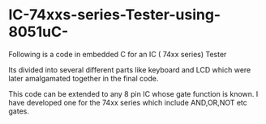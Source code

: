 # IC-74xxs-series-Tester-using-8051uC-
Following is a code in embedded C for an IC ( 74xx series) Tester 

Its divided into several different parts like keyboard and LCD which were later amalgamated together in the final code.

This code can be extended to any 8 pin IC whose gate function is known. I have developed one for the 74xx series which include AND,OR,NOT etc gates. 

